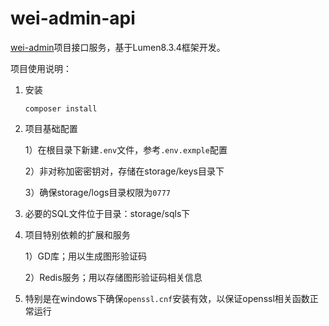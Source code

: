 # wei-admin-api

[wei-admin](https://github.com/lajixiaohao/wei-admin)项目接口服务，基于Lumen8.3.4框架开发。 

项目使用说明：

1. 安装

   ```shell
   composer install
   ```

2. 项目基础配置

   1）在根目录下新建`.env`文件，参考`.env.exmple`配置

   2）非对称加密密钥对，存储在storage/keys目录下

   3）确保storage/logs目录权限为`0777`

3. 必要的SQL文件位于目录：storage/sqls下

4. 项目特别依赖的扩展和服务

   1）GD库；用以生成图形验证码

   2）Redis服务；用以存储图形验证码相关信息
   
5. 特别是在windows下确保` openssl.cnf `安装有效，以保证openssl相关函数正常运行
